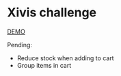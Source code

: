 # Xivis challenge

[DEMO](https://xivis-challenge.surge.sh)

Pending:
* Reduce stock when adding to cart
* Group items in cart
